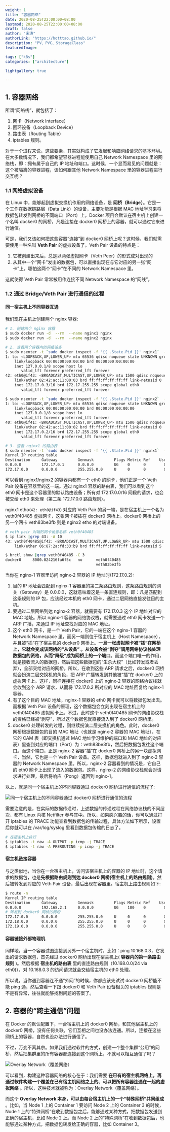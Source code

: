 ```yaml
---
weight: 1
title: "容器网络"
date: 2020-08-25T22:00:00+08:00
lastmod: 2020-08-25T22:00:00+08:00
draft: false
author: "宋涛"
authorLink: "https://hotttao.github.io/"
description: "PV、PVC、StorageClass"
featuredImage: 

tags: ["k8s"]
categories: ["architecture"]

lightgallery: true

---
```


## 1. 容器网络
所谓“网络栈”，就包括了：
1. 网卡（Network Interface）
2. 回环设备（Loopback Device）
3. 路由表（Routing Table）
4. iptables 规则。

对于一个进程来说，这些要素，其实就构成了它发起和响应网络请求的基本环境。在大多数情况下，我们都希望容器进程能使用自己 Network Namespace 里的网络栈，即：拥有属于自己的 IP 地址和端口。这时候，一个显而易见的问题就是：这个被隔离的容器进程，该如何跟其他 Network Namespace 里的容器进程进行交互呢？

### 1.1 网络虚拟设备
在 Linux 中，能够起到虚拟交换机作用的网络设备，是 **网桥（Bridge）**。它是一个工作在数据链路层（Data Link）的设备，主要功能是根据 MAC 地址学习来将数据包转发到网桥的不同端口（Port）上。Docker 项目会默认在宿主机上创建一个名叫 docker0 的网桥，凡是连接在 docker0 网桥上的容器，就可以通过它来进行通信。

可是，我们又该如何把这些容器“连接”到 docker0 网桥上呢？这时候，我们就需要使用一种名叫 **Veth Pair** 的虚拟设备了。Veth Pair 设备的特点是：
1. 它被创建出来后，总是以两张虚拟网卡（Veth Peer）的形式成对出现的
2. 从其中一个“网卡”发出的数据包，可以直接出现在与它对应的另一张“网卡”上，哪怕这两个“网卡”在不同的 Network Namespace 里。

这就使得 Veth Pair 常常被用作连接不同 Network Namespace 的“网线”。

### 1.2 通过 Bridge/Veth Pair 进行通信的过程
#### 同一宿主机上不同容器互通
我们现在主机上创建两个 nginx 容器:

```bash
# 1. 创建两个 nginx 容器
$ sudo docker run -d  --rm  --name nginx1 nginx
$ sudo docker run -d  --rm  --name nginx2 nginx

# 2. 查看两个容器内的网络设备
$ sudo nsenter -t `sudo docker inspect -f '{{ .State.Pid }}' nginx1`  -n ip addr
1: lo: <LOOPBACK,UP,LOWER_UP> mtu 65536 qdisc noqueue state UNKNOWN group default qlen 1000
    link/loopback 00:00:00:00:00:00 brd 00:00:00:00:00:00
    inet 127.0.0.1/8 scope host lo
       valid_lft forever preferred_lft forever
42: eth0@if43: <BROADCAST,MULTICAST,UP,LOWER_UP> mtu 1500 qdisc noqueue state UP group default 
    link/ether 02:42:ac:11:00:03 brd ff:ff:ff:ff:ff:ff link-netnsid 0
    inet 172.17.0.3/16 brd 172.17.255.255 scope global eth0
       valid_lft forever preferred_lft forever

$ sudo nsenter -t `sudo docker inspect -f '{{ .State.Pid }}' nginx2`  -n ip addr
1: lo: <LOOPBACK,UP,LOWER_UP> mtu 65536 qdisc noqueue state UNKNOWN group default qlen 1000
    link/loopback 00:00:00:00:00:00 brd 00:00:00:00:00:00
    inet 127.0.0.1/8 scope host lo
       valid_lft forever preferred_lft forever
40: eth0@if41: <BROADCAST,MULTICAST,UP,LOWER_UP> mtu 1500 qdisc noqueue state UP group default 
    link/ether 02:42:ac:11:00:02 brd ff:ff:ff:ff:ff:ff link-netnsid 0
    inet 172.17.0.2/16 brd 172.17.255.255 scope global eth0
       valid_lft forever preferred_lft forever

# 3. 查看 nginx1 的路由表
$ sudo nsenter -t `sudo docker inspect -f '{{ .State.Pid }}' nginx1`  -n route -n
Kernel IP routing table
Destination     Gateway         Genmask         Flags Metric Ref    Use Iface
0.0.0.0         172.17.0.1      0.0.0.0         UG    0      0        0 eth0
172.17.0.0      0.0.0.0         255.255.0.0     U     0      0        0 eth0
```

可以看到 nginx1/nginx2 的容器内都有一个 eth0 的网卡，他们正是一个 Veth Pair 设备在容器里的这一端。通过 nginx1 容器的路由表，我们可以看到这个 eth0 网卡是这个容器里的默认路由设备；所有对 172.17.0.0/16 网段的请求，也会被交给 eth0 来处理（第二条 172.17.0.0 路由规则）。

nginx1 etho(`42: eth0@if43`) 对应的 Veth Pair 的另一端，是在宿主机上一个名为 veth0f40485 虚拟网卡，这张网卡被插在 docker0 网桥上。docker0 网桥上的另一个网卡 veth83be3fb 则是 nginx2 etho 的对端设备。 

```bash
# veth pair 对端的网卡设备名称 veth0f40485
$ ip link |grep 43: -A 10
43: veth0f40485@if42: <BROADCAST,MULTICAST,UP,LOWER_UP> mtu 1500 qdisc noqueue master docker0 state UP mode DEFAULT group default 
    link/ether 06:87:2a:fd:33:b9 brd ff:ff:ff:ff:ff:ff link-netnsid 5

$ brctl show |grep veth0f40485 -C 3	
docker0		8000.024216fa6f5c	no		veth0f40485
							            veth83be3fb
```

当你在 nginx-1 容器里访问 nginx-2 容器的 IP 地址时(172.17.0.2):
1. 目的 IP 地址会匹配到 nginx-1 容器里的第二条路由规则，这条路由规则的网关（Gateway）是 0.0.0.0，这就意味着这是一条直连规则，即：凡是匹配到这条规则的 IP 包，应该经过本机的 eth0 网卡，通过二层网络直接发往目的主机。
2. 要通过二层网络到达 nginx-2 容器，就需要有 172.17.0.3 这个 IP 地址对应的 MAC 地址。所以 nginx-1 容器的网络协议栈，就需要通过 eth0 网卡发送一个 ARP 广播，来通过 IP 地址查找对应的 MAC 地址。
3. 这个 eth0 网卡，是一个 Veth Pair，它的一端在这个 nginx-1 容器的 Network Namespace 里，而另一端则位于宿主机上（Host Namespace），并且被“插”在了宿主机的 docker0 网桥上。**一旦一张虚拟网卡被“插”在网桥上，它就会变成该网桥的“从设备” 。从设备会被“剥夺”调用网络协议栈处理数据包的资格，从而“降级”成为网桥上的一个端口**。而这个端口唯一的作用，就是接收流入的数据包，然后把这些数据包的“生杀大权”（比如转发或者丢弃），全部交给对应的网桥。所以，在收到这些 ARP 请求之后，docker0 网桥就会扮演二层交换机的角色，把 ARP 广播转发到其他被“插”在 docker0 上的虚拟网卡上。这样，同样连接在 docker0 上的 nginx-2 容器的网络协议栈就会收到这个 ARP 请求，从而将 172.17.0.2 所对应的 MAC 地址回复给 nginx-1 容器。
4. 有了这个目的 MAC 地址，nginx-1 容器的 eth0 网卡就可以将数据包发出去。而根据 Veth Pair 设备的原理，这个数据包会立刻出现在宿主机上的 veth0f40485 虚拟网卡上。不过，此时这个 veth0f40485 网卡的网络协议栈的资格已经被“剥夺”，所以这个数据包就直接流入到了 docker0 网桥里。
5. docker0 处理转发的过程，则继续扮演二层交换机的角色。此时，docker0 网桥根据数据包的目的 MAC 地址（也就是 nginx-2 容器的 MAC 地址），在它的 CAM 表（即交换机通过 MAC 地址学习维护的端口和 MAC 地址的对应表）里查到对应的端口（Port）为：veth83be3fb，然后把数据包发往这个端口。而这个端口，正是 nginx-2 容器“插”在 docker0 网桥上的另一块虚拟网卡，当然，它也是一个 Veth Pair 设备。这样，数据包就进入到了 nginx-2 容器的 Network Namespace 里。所以，nginx-2 容器看到的情况是，它自己的 eth0 网卡上出现了流入的数据包。这样，nginx-2 的网络协议栈就会对请求进行处理，最后将响应（Pong）返回到 nginx-1。

以上，就是同一个宿主机上的不同容器通过 docker0 网桥进行通信的流程了:

![同一个宿主机上的不同容器通过 docker0 网桥进行通信的流程](/images/k8s/k8s_use/net_local_container.png)

需要注意的是，在实际的数据传递时，上述数据的传递过程在网络协议栈的不同层次，都有 Linux 内核 Netfilter 参与其中。所以，如果感兴趣的话，你可以通过打开 iptables 的 TRACE 功能查看到数据包的传输过程，具体方法如下所示，设置后你就可以在 /var/log/syslog 里看到数据包传输的日志了。

```bash
# 在宿主机上执行
$ iptables -t raw -A OUTPUT -p icmp -j TRACE
$ iptables -t raw -A PREROUTING -p icmp -j TRACE
```
#### 宿主机链接容器
与之类似地，当你在一台宿主机上，访问该宿主机上的容器的 IP 地址时，这个请求的数据包，也是**先根据路由规则到达 docker0 网桥(宿主机上的路由规则)**，然后被转发到对应的 Veth Pair 设备，最后出现在容器里。宿主机上路由规则如下:

```bash
$ route -n
Kernel IP routing table
Destination     Gateway         Genmask         Flags Metric Ref    Use Iface
0.0.0.0         192.168.2.1     0.0.0.0         UG    100    0        0 ens33
# 转发到 docker0 网桥的网段
172.17.0.0      0.0.0.0         255.255.0.0     U     0      0        0 docker0
172.18.0.0      0.0.0.0         255.255.0.0     U     0      0        0 br-e9bded9defe4
172.19.0.0      0.0.0.0         255.255.0.0     U     0      0        0 br-25af924c88b8
```
#### 容器链接外部物理机
同样地，当一个容器试图连接到另外一个宿主机时，比如：ping 10.168.0.3，它发出的请求数据包，首先经过 docker0 网桥出现在宿主机上( **容器内的第一条路由规则** )。然后根据 **宿主机的路由表** 里的直连路由规则（10.168.0.0/24 via eth0)），对 10.168.0.3 的访问请求就会交给宿主机的 eth0 处理。

所以说，当你遇到容器连不通“外网”的时候，你都应该先试试 docker0 网桥能不能 ping 通，然后查看一下跟 docker0 和 Veth Pair 设备相关的 iptables 规则是不是有异常，往往就能够找到问题的答案了。

## 2. 容器的“跨主通信”问题
在 Docker 的默认配置下，一台宿主机上的 docker0 网桥，和其他宿主机上的 docker0 网桥，没有任何关联，它们互相之间也没办法连通。所以，连接在这些网桥上的容器，自然也没办法进行通信了。

不过，万变不离其宗。如果我们通过软件的方式，创建一个整个集群“公用”的网桥，然后把集群里的所有容器都连接到这个网桥上，不就可以相互通信了吗？

![Overlay Network（覆盖网络）](/images/k8s/k8s_use/overlay_net.webp)

可以看到，构建这种容器网络的核心在于：我们需要 **在已有的宿主机网络上，再通过软件构建一个覆盖在已有宿主机网络之上的、可以把所有容器连通在一起的虚拟网络** 。所以，这种技术就被称为：Overlay Network（覆盖网络）。

而这个 **Overlay Network 本身，可以由每台宿主机上的一个“特殊网桥”共同组成** 。比如，当 Node 1 上的 Container 1 要访问 Node 2 上的 Container 3 的时候，Node 1 上的“特殊网桥”在收到数据包之后，能够通过某种方式，把数据包发送到正确的宿主机，比如 Node 2 上。而 Node 2 上的“特殊网桥”在收到数据包后，也能够通过某种方式，把数据包转发给正确的容器，比如 Container 3。
